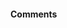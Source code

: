#### Comments

<script src="https://giscus.app/client.js"
        data-repo="pypeaday/pype.dev"
        data-repo-id="R_kgDOG8jshQ"
        data-category="Announcements"
        data-category-id="DIC_kwDOG8jshc4CmIcO"
        data-mapping="pathname"
        data-strict="0"
        data-reactions-enabled="1"
        data-emit-metadata="0"
        data-input-position="bottom"
        data-theme="catppuccin_mocha"
        data-lang="en"
        crossorigin="anonymous"
        async>
</script>

